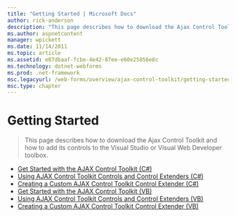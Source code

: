```yaml
---
title: "Getting Started | Microsoft Docs"
author: rick-anderson
description: "This page describes how to download the Ajax Control Toolkit and how to add its controls to the Visual Studio or Visual Web Developer toolbox."
ms.author: aspnetcontent
manager: wpickett
ms.date: 11/14/2011
ms.topic: article
ms.assetid: e87dbaaf-fcbe-4e42-87ee-e60e25856e8c
ms.technology: dotnet-webforms
ms.prod: .net-framework
msc.legacyurl: /web-forms/overview/ajax-control-toolkit/getting-started
msc.type: chapter
---
```

Getting Started
====================
> This page describes how to download the Ajax Control Toolkit and how to add its controls to the Visual Studio or Visual Web Developer toolbox.


- [Get Started with the AJAX Control Toolkit (C#)](get-started-with-the-ajax-control-toolkit-cs.md)
- [Using AJAX Control Toolkit Controls and Control Extenders (C#)](using-ajax-control-toolkit-controls-and-control-extenders-cs.md)
- [Creating a Custom AJAX Control Toolkit Control Extender (C#)](creating-a-custom-ajax-control-toolkit-control-extender-cs.md)
- [Get Started with the AJAX Control Toolkit (VB)](get-started-with-the-ajax-control-toolkit-vb.md)
- [Using AJAX Control Toolkit Controls and Control Extenders (VB)](using-ajax-control-toolkit-controls-and-control-extenders-vb.md)
- [Creating a Custom AJAX Control Toolkit Control Extender (VB)](creating-a-custom-ajax-control-toolkit-control-extender-vb.md)
